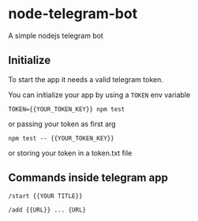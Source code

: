# node-telegram-bot
A simple nodejs telegram bot

## Initialize

To start the app it needs a valid telegram token.

You can initialize your app by using a `TOKEN` env variable

```
TOKEN={{YOUR_TOKEN_KEY}} npm test
```

or passing your token as first arg

```
npm test -- {{YOUR_TOKEN_KEY}}
```

or storing your token in a token.txt file

## Commands inside telegram app

```
/start {{YOUR TITLE}}
```

```
/add {{URL}} ... {URL}
```
